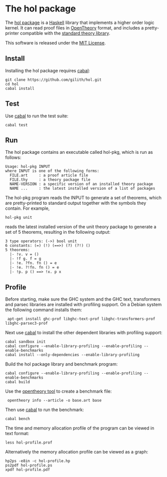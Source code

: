 The hol package
===============

The [hol package][] is a [Haskell][] library that implements a higher order logic kernel. It can read proof files in [OpenTheory][] format, and includes a pretty-printer compatible with the [standard theory library][].

This software is released under the [MIT License][].

Install
-------

Installing the hol package requires [cabal][]:

    git clone https://github.com/gilith/hol.git
    cd hol
    cabal install

Test
----

Use [cabal][] to run the test suite:

    cabal test

Run
----

The hol package contains an executable called hol-pkg, which is run as follows:

    Usage: hol-pkg INPUT
    where INPUT is one of the following forms:
      FILE.art     : a proof article file
      FILE.thy     : a theory package file
      NAME-VERSION : a specific version of an installed theory package
      NAME ...     : the latest installed version of a list of packages

The hol-pkg program reads the INPUT to generate a set of theorems, which are pretty-printed to standard output together with the symbols they contain. For example,

    hol-pkg unit

reads the latest installed version of the unit theory package to generate a set of 5 theorems, resulting in the following output:

    3 type operators: (->) bool unit
    6 constants: (=) (!) (==>) (?) (?!) ()
    5 theorems:
      |- !v. v = ()
      |- !f g. f = g
      |- !e. ?fn. fn () = e
      |- !e. ?!fn. fn () = e
      |- !p. p () ==> !x. p x

Profile
-------

Before starting, make sure the GHC system and the GHC text, transformers and parsec libraries are installed with profiling support. On a Debian system the following command installs them:

     apt-get install ghc-prof libghc-text-prof libghc-transformers-prof libghc-parsec3-prof

Next use [cabal][] to install the other dependent libraries with profiling support:

    cabal sandbox init
    cabal configure --enable-library-profiling --enable-profiling --enable-benchmarks
    cabal install --only-dependencies --enable-library-profiling

Build the hol package library and benchmark program:

    cabal configure --enable-library-profiling --enable-profiling --enable-benchmarks
    cabal build

Use the [opentheory tool] to create a benchmark file:

     opentheory info --article -o base.art base

Then use [cabal][] to run the benchmark:

    cabal bench

The time and memory allocation profile of the program can be viewed in text format:

    less hol-profile.prof

Alternatively the memory allocation profile can be viewed as a graph:

    hp2ps -e8in -c hol-profile.hp
    ps2pdf hol-profile.ps
    xpdf hol-profile.pdf

[cabal]: https://www.haskell.org/cabal/ "Cabal"
[Haskell]: https://www.haskell.org/
[hol package]: https://hackage.haskell.org/package/hol "hol package"
[MIT License]: https://github.com/gilith/hol/blob/master/LICENSE "MIT License"
[OpenTheory]: http://www.gilith.com/research/opentheory/ "The OpenTheory project home page"
[opentheory tool]: http://www.gilith.com/software/opentheory/ "The opentheory tool"
[standard theory library]: http://opentheory.gilith.com/?pkg=base "The OpenTheory standard theory library"
